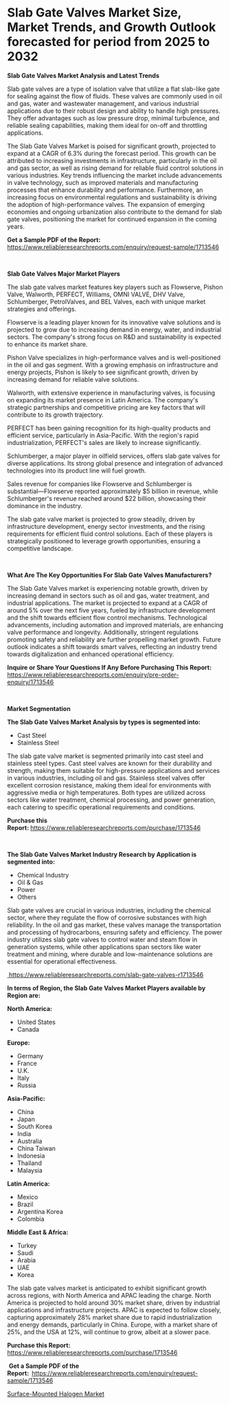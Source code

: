 <p><h1>Slab Gate Valves Market Size, Market Trends, and Growth Outlook forecasted for period from 2025 to 2032</h1></p><p><strong>Slab Gate Valves Market Analysis and Latest Trends</strong></p>
<p><p>Slab gate valves are a type of isolation valve that utilize a flat slab-like gate for sealing against the flow of fluids. These valves are commonly used in oil and gas, water and wastewater management, and various industrial applications due to their robust design and ability to handle high pressures. They offer advantages such as low pressure drop, minimal turbulence, and reliable sealing capabilities, making them ideal for on-off and throttling applications.</p><p>The Slab Gate Valves Market is poised for significant growth, projected to expand at a CAGR of 6.3% during the forecast period. This growth can be attributed to increasing investments in infrastructure, particularly in the oil and gas sector, as well as rising demand for reliable fluid control solutions in various industries. Key trends influencing the market include advancements in valve technology, such as improved materials and manufacturing processes that enhance durability and performance. Furthermore, an increasing focus on environmental regulations and sustainability is driving the adoption of high-performance valves. The expansion of emerging economies and ongoing urbanization also contribute to the demand for slab gate valves, positioning the market for continued expansion in the coming years.</p></p>
<p><strong>Get a Sample PDF of the Report:&nbsp;</strong> <a href="https://www.reliableresearchreports.com/enquiry/request-sample/1713546?utm_campaign=3131&utm_medium=2&utm_source=Github&utm_content=ia&utm_term=28032025&utm_id=slab-gate-valves">https://www.reliableresearchreports.com/enquiry/request-sample/1713546</a></p>
<p>&nbsp;</p>
<p><strong>Slab Gate Valves Major Market Players</strong></p>
<p><p>The slab gate valves market features key players such as Flowserve, Pishon Valve, Walworth, PERFECT, Williams, OMNI VALVE, DHV Valve, Schlumberger, PetrolValves, and BEL Valves, each with unique market strategies and offerings.</p><p>Flowserve is a leading player known for its innovative valve solutions and is projected to grow due to increasing demand in energy, water, and industrial sectors. The company's strong focus on R&D and sustainability is expected to enhance its market share.</p><p>Pishon Valve specializes in high-performance valves and is well-positioned in the oil and gas segment. With a growing emphasis on infrastructure and energy projects, Pishon is likely to see significant growth, driven by increasing demand for reliable valve solutions.</p><p>Walworth, with extensive experience in manufacturing valves, is focusing on expanding its market presence in Latin America. The company's strategic partnerships and competitive pricing are key factors that will contribute to its growth trajectory.</p><p>PERFECT has been gaining recognition for its high-quality products and efficient service, particularly in Asia-Pacific. With the region's rapid industrialization, PERFECT's sales are likely to increase significantly.</p><p>Schlumberger, a major player in oilfield services, offers slab gate valves for diverse applications. Its strong global presence and integration of advanced technologies into its product line will fuel growth.</p><p>Sales revenue for companies like Flowserve and Schlumberger is substantial—Flowserve reported approximately $5 billion in revenue, while Schlumberger's revenue reached around $22 billion, showcasing their dominance in the industry.</p><p>The slab gate valve market is projected to grow steadily, driven by infrastructure development, energy sector investments, and the rising requirements for efficient fluid control solutions. Each of these players is strategically positioned to leverage growth opportunities, ensuring a competitive landscape.</p></p>
<p>&nbsp;</p>
<p><strong>What Are The Key Opportunities For Slab Gate Valves Manufacturers?</strong></p>
<p><p>The Slab Gate Valves market is experiencing notable growth, driven by increasing demand in sectors such as oil and gas, water treatment, and industrial applications. The market is projected to expand at a CAGR of around 5% over the next five years, fueled by infrastructure development and the shift towards efficient flow control mechanisms. Technological advancements, including automation and improved materials, are enhancing valve performance and longevity. Additionally, stringent regulations promoting safety and reliability are further propelling market growth. Future outlook indicates a shift towards smart valves, reflecting an industry trend towards digitalization and enhanced operational efficiency.</p></p>
<p><strong>Inquire or Share Your Questions If Any Before Purchasing This Report:</strong> <a href="https://www.reliableresearchreports.com/enquiry/pre-order-enquiry/1713546?utm_campaign=3131&utm_medium=2&utm_source=Github&utm_content=ia&utm_term=28032025&utm_id=slab-gate-valves">https://www.reliableresearchreports.com/enquiry/pre-order-enquiry/1713546</a></p>
<p>&nbsp;</p>
<p><strong>Market Segmentation</strong></p>
<p><strong>The Slab Gate Valves Market Analysis by types is segmented into:</strong></p>
<p><ul><li>Cast Steel</li><li>Stainless Steel</li></ul></p>
<p><p>The slab gate valve market is segmented primarily into cast steel and stainless steel types. Cast steel valves are known for their durability and strength, making them suitable for high-pressure applications and services in various industries, including oil and gas. Stainless steel valves offer excellent corrosion resistance, making them ideal for environments with aggressive media or high temperatures. Both types are utilized across sectors like water treatment, chemical processing, and power generation, each catering to specific operational requirements and conditions.</p></p>
<p><strong>Purchase this Report:&nbsp;</strong><a href="https://www.reliableresearchreports.com/purchase/1713546?utm_campaign=3131&utm_medium=2&utm_source=Github&utm_content=ia&utm_term=28032025&utm_id=slab-gate-valves">https://www.reliableresearchreports.com/purchase/1713546</a></p>
<p>&nbsp;</p>
<p><strong>The Slab Gate Valves Market Industry Research by Application is segmented into:</strong></p>
<p><ul><li>Chemical Industry</li><li>Oil & Gas</li><li>Power</li><li>Others</li></ul></p>
<p><p>Slab gate valves are crucial in various industries, including the chemical sector, where they regulate the flow of corrosive substances with high reliability. In the oil and gas market, these valves manage the transportation and processing of hydrocarbons, ensuring safety and efficiency. The power industry utilizes slab gate valves to control water and steam flow in generation systems, while other applications span sectors like water treatment and mining, where durable and low-maintenance solutions are essential for operational effectiveness.</p></p>
<p><a href="https://www.reliableresearchreports.com/slab-gate-valves-r1713546?utm_campaign=3131&utm_medium=2&utm_source=Github&utm_content=ia&utm_term=28032025&utm_id=slab-gate-valves">&nbsp;https://www.reliableresearchreports.com/slab-gate-valves-r1713546</a></p>
<p><strong>In terms of Region, the Slab Gate Valves Market Players available by Region are:</strong></p>
<p>
    <p> <strong> North America: </strong>
        <ul>
            <li>United States</li>
            <li>Canada</li>
        </ul>
        </p> 
    <p> <strong> Europe: </strong>
        <ul>
            <li>Germany</li>
            <li>France</li>
            <li>U.K.</li>
            <li>Italy</li>
            <li>Russia</li>
        </ul>
        </p> 
    <p> <strong> Asia-Pacific: </strong>
        <ul>
            <li>China</li>
            <li>Japan</li>
            <li>South Korea</li>
            <li>India</li>
            <li>Australia</li>
            <li>China Taiwan</li>
            <li>Indonesia</li>
            <li>Thailand</li>
            <li>Malaysia</li>
        </ul>
        </p> 
    <p> <strong> Latin America: </strong>
        <ul>
            <li>Mexico</li>
            <li>Brazil</li>
            <li>Argentina Korea</li>
            <li>Colombia</li>
        </ul>
        </p> 
    <p> <strong> Middle East & Africa: </strong>
        <ul>
            <li>Turkey</li>
            <li>Saudi</li>
            <li>Arabia</li>
            <li>UAE</li>
            <li>Korea</li>
        </ul>
    </p>
    </p>
<p><p>The slab gate valves market is anticipated to exhibit significant growth across regions, with North America and APAC leading the charge. North America is projected to hold around 30% market share, driven by industrial applications and infrastructure projects. APAC is expected to follow closely, capturing approximately 28% market share due to rapid industrialization and energy demands, particularly in China. Europe, with a market share of 25%, and the USA at 12%, will continue to grow, albeit at a slower pace.</p></p>
<p><strong>Purchase this Report: </strong><a href="https://www.reliableresearchreports.com/purchase/1713546?utm_campaign=3131&utm_medium=2&utm_source=Github&utm_content=ia&utm_term=28032025&utm_id=slab-gate-valves">https://www.reliableresearchreports.com/purchase/1713546</a></p>
<p>&nbsp;<strong>Get a Sample PDF of the Report:&nbsp;&nbsp;</strong><a href="https://www.reliableresearchreports.com/enquiry/request-sample/1713546?utm_campaign=3131&utm_medium=2&utm_source=Github&utm_content=ia&utm_term=28032025&utm_id=slab-gate-valves">https://www.reliableresearchreports.com/enquiry/request-sample/1713546</a></p>
<p><strong></strong></p>
<p><p><a href="https://github.com/lefiobakali/Market-Research-Report-List-1/blob/main/surface-mounted-halogen-market.md?utm_campaign=3131&utm_medium=2&utm_source=Github&utm_content=ia&utm_term=28032025&utm_id=slab-gate-valves">Surface-Mounted Halogen Market</a></p></p>